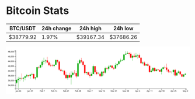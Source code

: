 # Bitcoin Stats

BTC/USDT|24h change|24h high|24h low|
|---|---|---|---|
|$38779.92|1.97%|$39167.34|$37686.26|

<img src="./chart.svg">
